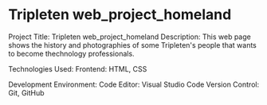# Tripleten web_project_homeland

Project Title: Tripleten web_project_homeland
Description: This web page shows the history and photographies of some Tripleten's people that wants to become thechnology professionals.

Technologies Used:
Frontend: HTML, CSS

Development Environment:
Code Editor: Visual Studio Code
Version Control: Git, GitHub
